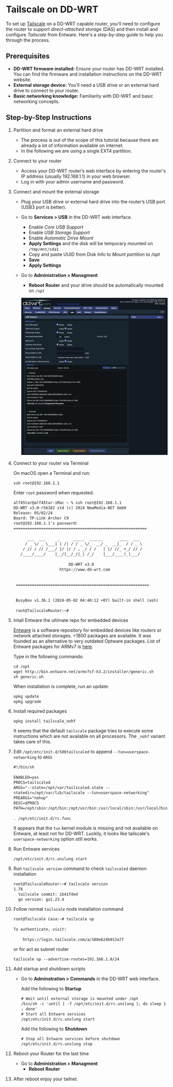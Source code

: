 # Tailscale on DD-WRT

To set up [Tailscale](https://tailscale.com) on a DD-WRT capable router, you'll need to configure the router to support *direct-attached storage* (DAS) and then install and configure *Tailscale* from Entware. Here's a step-by-step guide to help you through the process.

## Prerequisites

- **DD-WRT firmware installed:** Ensure your router has DD-WRT installed. You can find the firmware and installation instructions on the DD-WRT website.
- **External storage device:** You’ll need a USB drive or an external hard drive to connect to your router.
- **Basic networking knowledge:** Familiarity with DD-WRT and basic networking concepts.

## Step-by-Step Instructions

1. Partition and format an external hard drive
    - The process is out of the scope of this tutorial because there are already a lot of information available on internet.
    - In the following we are using a single EXT4 partition.
      
2. Connect to your router
    - Access your DD-WRT router’s web interface by entering the router's IP address (usually 192.168.1.1) in your web browser.
    - Log in with your admin username and password.

3. Connect and mount the external storage

    - Plug your USB drive or external hard drive into the router’s USB port (USB3 port is better).
    - Go to **Services > USB** in the DD-WRT web interface.
        - Enable *Core USB Support*
        - Enable *USB Storage Support*
        - Enable *Automatic Drive Mount*
        - **Apply Settings** and the disk will be temporary mounted on `/tmp/mnt/sda1`
        - Copy and paste UUID from Disk Info to *Mount partition to /opt*
        - **Save**
        - **Apply Settings**
   -  Go to **Administration > Managment**
        - **Reboot Router** and your drive should be automatically mounted on `/opt`
     
        ![USB](https://github.com/alf45tar/DD-WRT-TimeMachine/blob/main/images/Services-USB.jpg)

4. Connect to your router via Terminal

   On macOS open a Terminal and run:
   ```
   ssh root@192.168.1.1
   ```
   Enter `root` password when requested.
   ```
   alf45tar@alf45tar-iMac ~ % ssh root@192.168.1.1
   DD-WRT v3.0-r56182 std (c) 2024 NewMedia-NET GmbH
   Release: 05/02/24
   Board: TP-Link Archer C9
   root@192.168.1.1's password: 
   ==========================================================
 
         ___  ___     _      _____  ______       ____  ___ 
        / _ \/ _ \___| | /| / / _ \/_  __/ _  __|_  / / _ \
       / // / // /___/ |/ |/ / , _/ / /   | |/ //_ <_/ // /
      /____/____/    |__/|__/_/|_| /_/    |___/____(_)___/ 
                                                     
                           DD-WRT v3.0
                       https://www.dd-wrt.com


    ==========================================================


    BusyBox v1.36.1 (2024-05-02 04:40:12 +07) built-in shell (ash)

    root@TailscaleRouter:~#
    ```
   
5. Intall Entware the ultimate repo for embedded devices
   
   [Entware](https://entware.net) is a software repository for embedded devices like routers or network attached storages. >1800 packages are available. It was founded as an alternative to very outdated Optware packages.
   List of Entware packages for ARMv7 is [here](http://bin.entware.net/armv7sf-k3.2/Packages.html).

   Type in the following commands:
   ```
   cd /opt
   wget http://bin.entware.net/armv7sf-k3.2/installer/generic.sh
   sh generic.sh
   ```
   When installation is complete, run an update:
   ```
   opkg update
   opkg upgrade
   ```
   
6. Install required packages
   ```
   opkg install tailscale_nohf
   ```
   It seems that the default `tailscale` package tries to execute some instructions which are not available on all processors. The `_nohf` variant takes care of this.

7. Edit `/opt/etc/init.d/S06tailscaled` to append `--tun=userspace-networking` to `ARGS`
   ```
   #!/bin/sh

   ENABLED=yes
   PROCS=tailscaled
   ARGS="--state=/opt/var/tailscaled.state --statedir=/opt/var/lib/tailscale --tun=userspace-networking"
   PREARGS="nohup"
   DESC=$PROCS
   PATH=/opt/sbin:/opt/bin:/opt/usr/bin:/usr/local/sbin:/usr/local/bin:/usr/sbin:/usr/bin:/sbin:/bin
   
   . /opt/etc/init.d/rc.func
   ```
   It appears that the `tun` kernel module is missing and not available on Entware, at least not for DD-WRT. Luckily, it looks like tailscale's `userspace-networking` option still works.
   
8. Run Entware services
    ```
    /opt/etc/init.d/rc.unslung start
    ```

9. Run `tailscale version` command to check `tailscaled` daemon installation
    ```
    root@TailscaleRouter:~# tailscale version
    1.78
      tailscale commit: 1b41fded
      go version: go1.23.4
   ```

10. Follow normal `tailscale` node installation command
    ```
    root@Tailscale Casa:~# tailscale up

    To authenticate, visit:

	    https://login.tailscale.com/a/188e624b013a7f
    ```
    
    or for act as subnet router
    ```
    tailscale up --advertise-routes=192.168.1.0/24
    ```
    
13. Add startup and shutdown scripts

    - Go to **Adminstration > Commands** in the DD-WRT web interface.

        Add the following to **Startup**
        ```
        # Wait until external storage is mounted under /opt
        /bin/sh -c 'until [ -f /opt/etc/init.d/rc.unslung ]; do sleep 1 ; done'
        # Start all Entware services
        /opt/etc/init.d/rc.unslung start
        ```

        Add  the following to **Shutdown**
        ```
        # Stop all Entware services before shutdown
        /opt/etc/init.d/rc.unslung stop
        ```

14. Reboot your Router for the last time
    -  Go to **Administration > Managment**
        - **Reboot Router**

15. After reboot enjoy your tailnet.
